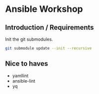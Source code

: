 # Ansible Workshop

## Introduction / Requirements

Init the git submodules.

```bash
git submodule update --init --recursive
```

## Nice to haves

- yamllint
- ansible-lint
- yq
